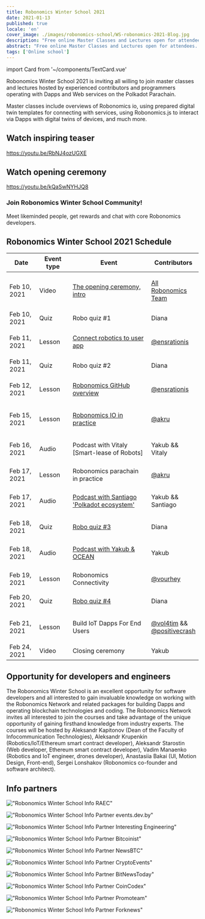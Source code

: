 ```yaml
---
title: Robonomics Winter School 2021
date: 2021-01-13
published: true
locale: 'en'
cover_image: ./images/robonomics-school/WS-robonomics-2021-Blog.jpg
description: "Free online Master Classes and Lectures open for attendees. Try to build Dapps and Web Services for IoT on Polkadot Parachain in time of Robonomics Winter School 2021 (from 10 to 24 February)"
abstract: "Free online Master Classes and Lectures open for attendees. Try to build Dapps and Web Services for IoT on Polkadot Parachain in time of Robonomics Winter School from 10th to 24th February 2021"
tags: ['Online school']
---
```

import Card from '~/components/TextCard.vue'

<ExpiredInfo/>

Robonomics Winter School 2021 is inviting all willing to join master classes and lectures hosted by experienced contributors and programmers operating with Dapps and Web services on the Polkadot Parachain.

Master classes include overviews of Robonomics io, using prepared digital twin templates for connecting with services, using Robonomics.js to interact via Dapps with digital twins of devices, and much more.

## Watch inspiring teaser

<section class="animate-inside" v-in-viewport.once>

https://youtu.be/RbNJ4ozUGXE

</section>

## Watch opening ceremony

<section class="animate-inside" v-in-viewport.once>

https://youtu.be/kQaSwNYHJQ8

</section>

<section class="animate-inside" v-in-viewport.once>
<Card :icon="'/icons/icon-forum.png'" :link="'https://discord.gg/5UWNGNaAUf'">

### Join Robonomics Winter School Community!
Meet likeminded people, get rewards and chat with core Robonomics developers. 

</Card>
</section>

## Robonomics Winter School 2021 Schedule

<table class="mobile fullwidth">
<thead>
<tr>
<th style="width:110px">Date</th>
<th style="width:110px">Event type</th>
<th style="min-width:190px">Event</th>
<th>Contributors</th>
</tr>
</thead>
<tbody>

<tr>
<td data-th="THE OPENING CEREMONY">Feb 10, 2021</td>
<td>Video</td>
<td data-th="Watch the video:">

[The opening ceremony, intro](https://wiki.robonomics.network/docs/wschool2021-intro)

</td>
<td data-th="Contributors:">

[All Robonomics Team](https://github.com/airalab)

</td>
</tr>

<tr>
<td data-th="ROBO QUIZ #1">Feb 10, 2021</td>
<td>Quiz</td>
<td>Robo quiz #1</td>
<td data-th="Contributors:">Diana</td>
</tr>

<tr>
<td data-th="CONNECT ROBOTICS TO USER APP">Feb 11, 2021</td>
<td>Lesson</td>
<td data-th="Go throw the lesson:">

[Connect robotics to user app](https://wiki.robonomics.network/docs/wschool2021-connect-robotics-to-user-app/)

</td>
<td data-th="Contributor:">

[@ensrationis](https://github.com/ensrationis)

</td>
</tr>

<tr>
<td data-th="ROBO QUIZ #2">Feb 11, 2021</td>
<td>Quiz</td>
<td>Robo quiz #2</td>
<td data-th="Contributors:">Diana</td>
</tr>

<tr>
<td data-th="ROBONOMICS GITHUB OVERVIEW">Feb 12, 2021</td>
<td>Lesson</td>
<td data-th="Go throw the lesson:">

[Robonomics GitHub overview](https://wiki.robonomics.network/docs/wschool2021-robonomics-github-overview)

</td>
<td data-th="Contributor:">

[@ensrationis](https://github.com/ensrationis)

</td>
</tr>

<tr>
<td data-th="ROBONOMICS IO IN PRACTICE">Feb 15, 2021</td>
<td>Lesson</td>
<td data-th="Go throw the lesson:">

[Robonomics IO in practice](https://wiki.robonomics.network/docs/wschool2021-robonomics-io-in-practice)

</td>
<td data-th="Contributor:">

[@akru](https://github.com/akru)

</td>
</tr>

<tr>
<td data-th="PODCAST with Vitaly [Smart-lease of Robots]">Feb 16, 2021</td>
<td>Audio</td>
<td data-th="Audio on Youtube:">

Podcast with Vitaly [Smart-lease of Robots]

</td>
<td data-th="Contributor:">Yakub && Vitaly</td>
</tr>


<tr>
<td data-th="ROBONOMICS PARACHAIN IN PRACTICE">Feb 17, 2021</td>
<td>Lesson</td>
<td>Robonomics parachain in practice</td>
<td data-th="Contributor:">

[@akru](https://github.com/akru)

</td>
</tr>

<tr>
<td data-th="PODCAST with Santiago 'Polkadot ecosystem'">Feb 17, 2021</td>
<td>Audio</td>
<td data-th="Audio on Youtube:">

[Podcast with Santiago 'Polkadot ecosystem'](https://url.today/74)

</td>
<td data-th="Contributors:">Yakub && Santiago</td>
</tr>


<tr>
<td data-th="ROBO QUIZ #3">Feb 18, 2021</td>
<td>Quiz</td>
<td data-th="Join in Discord:">

[Robo quiz #3](https://discord.gg/5UWNGNaAUf)

</td>
<td data-th="Contributors:">Diana</td>
</tr>

<tr>
<td data-th="PODCAST with Yakub & OCEAN">Feb 18, 2021</td>
<td>Audio</td>
<td>

[Podcast with Yakub & OCEAN](https://url.today/75)

</td>
<td data-th="Contributors:">Yakub</td>
</tr>


<tr>
<td data-th="ROBONOMICS CONNECTIVITY">Feb 19, 2021</td>
<td>Lesson</td>
<td>Robonomics Connectivity</td>
<td data-th="Contributor:">

[@vourhey](https://github.com/Vourhey)

</td>
</tr>

<tr>
<td data-th="ROBO QUIZ #4">Feb 20, 2021</td>
<td>Quiz</td>
<td data-th="Join in Discord:">

[Robo quiz #4](https://discord.gg/5UWNGNaAUf)

</td>
<td data-th="Contributors:">Diana</td>
</tr>


<tr>
<td data-th="BUILD IOT DAPPS FOR END USERS">Feb 21, 2021</td>
<td>Lesson</td>
<td>Build IoT Dapps For End Users</td>
<td data-th="Contributors:">

[@vol4tim](https://github.com/vol4tim) && [@positivecrash](https://github.com/positivecrash)

</td>
</tr>

<tr>
<td data-th="CLOSING CEREMONY">Feb 24, 2021</td>
<td>Video</td>
<td>Closing ceremony</td>
<td data-th="Contributors:">Yakub</td>
</tr>

</tbody>
</table>


## Opportunity for developers and engineers

The Robonomics Winter School is an excellent opportunity for software developers and all interested to gain invaluable knowledge on working with the Robonomics Network and related packages for building Dapps and operating blockchain technologies and coding. The Robonomics Network invites all interested to join the courses and take advantage of the unique opportunity of gaining firsthand knowledge from industry experts. The courses will be hosted by Aleksandr Kapitonov (Dean of the Faculty of Infocommunication Technologies), Aleksandr Krupenkin (Robotics/IoT/Ethereum smart contract developer), Aleksandr Starostin (Web developer, Ethereum smart contract developer), Vadim Manaenko (Robotics and IoT engineer, drones developer), Anastasiia Bakai (UI, Motion Design, Front-end), Sergei Lonshakov (Robonomics co-founder and software architect).


## Info partners

<section class="grid-4 animate-inside" v-in-viewport.once>

<Card :orientation="'vertical'" :link="'https://raec.ru'" :classList="'pin'">

!["Robonomics Winter School Info RAEC"](./images/robonomics-school/raec.png)

</Card>

<Card :orientation="'vertical'" :link="'https://events.dev.by/robonomics-winter-school'">

!["Robonomics Winter School Info Partner events.dev.by"](./images/robonomics-school/dev-logo-brand.png)

</Card>

<Card :orientation="'vertical'" :link="'https://interestingengineering.com/events/robonomics-winter-school-2021'">

!["Robonomics Winter School Info Partner Interesting Engineering"](./images/robonomics-school/interestingengineering.png)

</Card>

<Card :orientation="'vertical'" :link="'https://bitcoinist.com/robonomics-winter-school-2021-master-classes-and-lectures-open-for-attendees/'">

!["Robonomics Winter School Info Partner Bitcoinist"](./images/robonomics-school/bitcoinist.png)

</Card>

<Card :orientation="'vertical'" :link="'https://www.newsbtc.com/press-releases/robonomics-winter-school-2021-master-classes-and-lectures-open-for-attendees/'">

!["Robonomics Winter School Info Partner NewsBTC"](./images/robonomics-school/newsbtc.jpg)

</Card>

<Card :orientation="'vertical'" :link="'https://cryptoevents.global/'">

!["Robonomics Winter School Info Partner CryptoEvents"](./images/robonomics-school/cryptoevents-logo.png)

</Card>

<Card :orientation="'vertical'" :link="'https://bitnewstoday.com'">

!["Robonomics Winter School Info Partner BitNewsToday"](./images/robonomics-school/BNT.png)

</Card>

<Card :orientation="'vertical'" :link="'https://coincodex.com/'">

!["Robonomics Winter School Info Partner CoinCodex"](./images/robonomics-school/coincodex.png)

</Card>

<Card :orientation="'vertical'" :link="'https://www.youtube.com/channel/UCrvyFYM29oQ-EAejZgYqmWA'">

!["Robonomics Winter School Info Partner Promoteam"](./images/robonomics-school/Promoteam.png)

</Card>

<Card :orientation="'vertical'" :link="'https://forknews.io/'">

!["Robonomics Winter School Info Partner Forknews"](./images/robonomics-school/forknews_io.png)

</Card>

</section>
